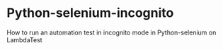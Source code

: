 # Python-selenium-incognito
How to run an automation test in incognito mode in Python-selenium on LambdaTest
